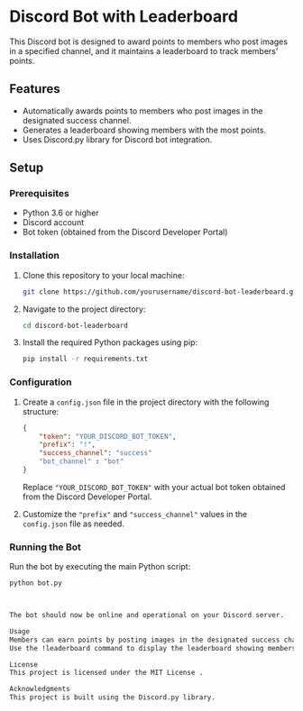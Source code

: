 # Discord Bot with Leaderboard

This Discord bot is designed to award points to members who post images in a specified channel, and it maintains a leaderboard to track members' points.

## Features

- Automatically awards points to members who post images in the designated success channel.
- Generates a leaderboard showing members with the most points.
- Uses Discord.py library for Discord bot integration.

## Setup

### Prerequisites

- Python 3.6 or higher
- Discord account
- Bot token (obtained from the Discord Developer Portal)

### Installation

1. Clone this repository to your local machine:

    ```bash
    git clone https://github.com/yourusername/discord-bot-leaderboard.git
    ```

2. Navigate to the project directory:

    ```bash
    cd discord-bot-leaderboard
    ```

3. Install the required Python packages using pip:

    ```bash
    pip install -r requirements.txt
    ```

### Configuration

1. Create a `config.json` file in the project directory with the following structure:

    ```json
    {
        "token": "YOUR_DISCORD_BOT_TOKEN",
        "prefix": "!",
        "success_channel": "success"
        "bot_channel" : "bot"
    }
    ```

    Replace `"YOUR_DISCORD_BOT_TOKEN"` with your actual bot token obtained from the Discord Developer Portal.

2. Customize the `"prefix"` and `"success_channel"` values in the `config.json` file as needed.

### Running the Bot

Run the bot by executing the main Python script:

```bash
python bot.py



The bot should now be online and operational on your Discord server.

Usage
Members can earn points by posting images in the designated success channel.
Use the !leaderboard command to display the leaderboard showing members with the most points.

License
This project is licensed under the MIT License .

Acknowledgments
This project is built using the Discord.py library.
